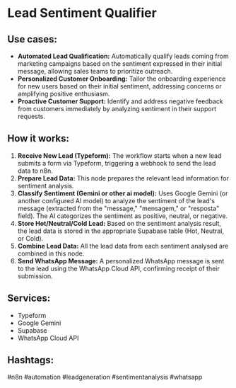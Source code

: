 # Lead Sentiment Qualifier

## Use cases:

- **Automated Lead Qualification:** Automatically qualify leads coming from marketing campaigns based on the sentiment expressed in their initial message, allowing sales teams to prioritize outreach.
- **Personalized Customer Onboarding:** Tailor the onboarding experience for new users based on their initial sentiment, addressing concerns or amplifying positive enthusiasm.
- **Proactive Customer Support:** Identify and address negative feedback from customers immediately by analyzing sentiment in their support requests.

## How it works:

1.  **Receive New Lead (Typeform):** The workflow starts when a new lead submits a form via Typeform, triggering a webhook to send the lead data to n8n.
2.  **Prepare Lead Data:** This node prepares the relevant lead information for sentiment analysis.
3.  **Classify Sentiment (Gemini or other ai model):** Uses Google Gemini (or another configured AI model) to analyze the sentiment of the lead's message (extracted from the "message," "mensagem," or "resposta" field). The AI categorizes the sentiment as positive, neutral, or negative.
4.  **Store Hot/Neutral/Cold Lead:** Based on the sentiment analysis result, the lead data is stored in the appropriate Supabase table (Hot, Neutral, or Cold).
5.  **Combine Lead Data:** All the lead data from each sentiment analysed are combined in this node.
6.  **Send WhatsApp Message:** A personalized WhatsApp message is sent to the lead using the WhatsApp Cloud API, confirming receipt of their submission.

## Services:

-   Typeform
-   Google Gemini
-   Supabase
-   WhatsApp Cloud API

## Hashtags:

#n8n #automation #leadgeneration #sentimentanalysis #whatsapp
